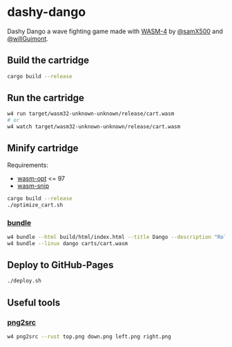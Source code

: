 # dashy-dango

Dashy Dango a wave fighting game made with [WASM-4](https://wasm4.org/) by [@samX500](https://github.com/samX500) and [@willGuimont](https://github.com/willGuimont).

## Build the cartridge

```bash
cargo build --release
```

## Run the cartridge

```bash
w4 run target/wasm32-unknown-unknown/release/cart.wasm
# or
w4 watch target/wasm32-unknown-unknown/release/cart.wasm
```

## Minify cartridge

Requirements:

- [wasm-opt](https://github.com/WebAssembly/binaryen) <= 97
- [wasm-snip](https://github.com/rustwasm/wasm-snip)

```bash
cargo build --release
./optimize_cart.sh
```

### [bundle](https://wasm4.org/docs/reference/cli#bundle)

```bash
w4 bundle --html build/html/index.html --title Dango --description "Rolling puzzle game" --icon-file "assets/sprites/dangoBeeg.png" build/cart.wasm
w4 bundle --linux dango carts/cart.wasm
```

## Deploy to GitHub-Pages

```bash
./deploy.sh
```

## Useful tools

### [png2src](https://wasm4.org/docs/reference/cli#png2src)

```bash
w4 png2src --rust top.png down.png left.png right.png
```
